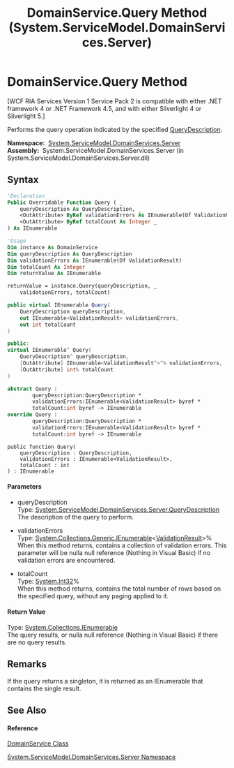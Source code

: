 ﻿---
title: DomainService.Query Method  (System.ServiceModel.DomainServices.Server)
TOCTitle: Query Method
ms:assetid: M:System.ServiceModel.DomainServices.Server.DomainService.Query(System.ServiceModel.DomainServices.Server.QueryDescription,System.Collections.Generic.IEnumerable{System.ComponentModel.DataAnnotations.ValidationResult}@,System.Int32@)
ms:mtpsurl: https://msdn.microsoft.com/en-us/library/system.servicemodel.domainservices.server.domainservice.query(v=VS.91)
ms:contentKeyID: 28755326
ms.date: 01/27/2012
mtps_version: v=VS.91
f1_keywords:
- System.ServiceModel.DomainServices.Server.DomainService.Query
dev_langs:
- CSharp
- JScript
- VB
- FSharp
- c++
api_location:
- System.ServiceModel.DomainServices.Server.dll
api_name:
- System.ServiceModel.DomainServices.Server.DomainService.Query
api_type:
- Managed
topic_type:
- apiref
- kbSyntax
product_family_name: VS
ROBOTS: INDEX,FOLLOW
---

# DomainService.Query Method

\[WCF RIA Services Version 1 Service Pack 2 is compatible with either .NET framework 4 or .NET Framework 4.5, and with either Silverlight 4 or Silverlight 5.\]

Performs the query operation indicated by the specified [QueryDescription](ff422741\(v=vs.91\).md).

**Namespace:**  [System.ServiceModel.DomainServices.Server](ff423220\(v=vs.91\).md)  
**Assembly:**  System.ServiceModel.DomainServices.Server (in System.ServiceModel.DomainServices.Server.dll)

## Syntax

``` vb
'Declaration
Public Overridable Function Query ( _
    queryDescription As QueryDescription, _
    <OutAttribute> ByRef validationErrors As IEnumerable(Of ValidationResult), _
    <OutAttribute> ByRef totalCount As Integer _
) As IEnumerable
```

``` vb
'Usage
Dim instance As DomainService
Dim queryDescription As QueryDescription
Dim validationErrors As IEnumerable(Of ValidationResult)
Dim totalCount As Integer
Dim returnValue As IEnumerable

returnValue = instance.Query(queryDescription, _
    validationErrors, totalCount)
```

``` csharp
public virtual IEnumerable Query(
    QueryDescription queryDescription,
    out IEnumerable<ValidationResult> validationErrors,
    out int totalCount
)
```

``` c++
public:
virtual IEnumerable^ Query(
    QueryDescription^ queryDescription, 
    [OutAttribute] IEnumerable<ValidationResult^>^% validationErrors, 
    [OutAttribute] int% totalCount
)
```

``` fsharp
abstract Query : 
        queryDescription:QueryDescription * 
        validationErrors:IEnumerable<ValidationResult> byref * 
        totalCount:int byref -> IEnumerable 
override Query : 
        queryDescription:QueryDescription * 
        validationErrors:IEnumerable<ValidationResult> byref * 
        totalCount:int byref -> IEnumerable 
```

``` jscript
public function Query(
    queryDescription : QueryDescription, 
    validationErrors : IEnumerable<ValidationResult>, 
    totalCount : int
) : IEnumerable
```

#### Parameters

  - queryDescription  
    Type: [System.ServiceModel.DomainServices.Server.QueryDescription](ff422741\(v=vs.91\).md)  
    The description of the query to perform.  

<!-- end list -->

  - validationErrors  
    Type: [System.Collections.Generic.IEnumerable](https://msdn.microsoft.com/en-us/library/9eekhta0)\<[ValidationResult](https://msdn.microsoft.com/en-us/library/Dd411789)\>%  
    When this method returns, contains a collection of validation errors. This parameter will be nulla null reference (Nothing in Visual Basic) if no validation errors are encountered.  

<!-- end list -->

  - totalCount  
    Type: [System.Int32](https://msdn.microsoft.com/en-us/library/td2s409d)%  
    When this method returns, contains the total number of rows based on the specified query, without any paging applied to it.  

#### Return Value

Type: [System.Collections.IEnumerable](https://msdn.microsoft.com/en-us/library/h1x9x1b1)  
The query results, or nulla null reference (Nothing in Visual Basic) if there are no query results.  

## Remarks

If the query returns a singleton, it is returned as an IEnumerable that contains the single result.

## See Also

#### Reference

[DomainService Class](ff422911\(v=vs.91\).md)

[System.ServiceModel.DomainServices.Server Namespace](ff423220\(v=vs.91\).md)

